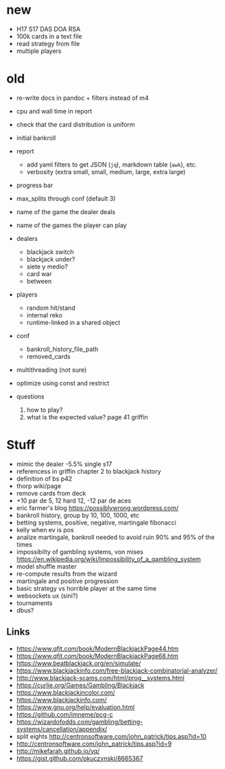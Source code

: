 # new

 * H17 S17 DAS DOA RSA
 * 100k cards in a text file
 * read strategy from file
 * multiple players
 
# old

 * re-write docs in pandoc + filters instead of m4
 * cpu and wall time in report
 * check that the card distribution is uniform
 * initial bankroll
 * report
   * add yaml filters to get JSON (`jq`), markdown table (`awk`), etc.
   * verbosity (extra small, small, medium, large, extra large)
 * progress bar
 * max_splits through conf (default 3)
 * name of the game the dealer deals
 * name of the games the player can play
 * dealers
   * blackjack switch
   * blackjack under?
   * siete y medio?
   * card war
   * between
 * players
   * random hit/stand
   * internal reko
   * runtime-linked in a shared object
 * conf
    - bankroll_history_file_path
    - removed_cards
 
 * multithreading (not sure)
 * optimize using const and restrict 

 * questions
    1. how to play?
    2. what is the expected value? page 41 griffin

# Stuff    
    
 * mimic the dealer -5.5% single s17
 * referencess in griffin chapter 2 to blackjack history
 * definition of bs p42
 * thorp wiki/page
 * remove cards from deck
 * +10 par de 5, 12 hard 12, -12 par de aces
 * eric farmer's blog  <https://possiblywrong.wordpress.com/>
 * bankroll history, group by 10, 100, 1000, etc
 * betting systems, positive, negative, martingale fibonacci
 * kelly when ev is pos
 * analize martingale, bankroll needed to avoid ruin 90% and 95% of the times
 * impossibilty of gambling systems, von mises <https://en.wikipedia.org/wiki/Impossibility_of_a_gambling_system>
 * model shuffle master
 * re-compute results from the wizard
 * martingale and positive progression
 * basic strategy vs horrible player at the same time
 * websockets ux (sini?)
 * tournaments
 * dbus?


## Links 

 * https://www.qfit.com/book/ModernBlackjackPage44.htm
 * https://www.qfit.com/book/ModernBlackjackPage68.htm
 * https://www.beatblackjack.org/en/simulate/
 * https://www.blackjackinfo.com/free-blackjack-combinatorial-analyzer/
 * http://www.blackjack-scams.com/html/prog__systems.html
 * https://curlie.org/Games/Gambling/Blackjack
 * https://www.blackjackincolor.com/
 * https://www.blackjackinfo.com/
 * https://www.gnu.org/help/evaluation.html 
 * https://github.com/imneme/pcg-c
 * https://wizardofodds.com/gambling/betting-systems/cancellation/appendix/
 * split eights http://centronsoftware.com/john_patrick/tips.asp?id=10
 * http://centronsoftware.com/john_patrick/tips.asp?id=9
 * http://mikefarah.github.io/yq/
 * https://gist.github.com/pkuczynski/8665367
 
